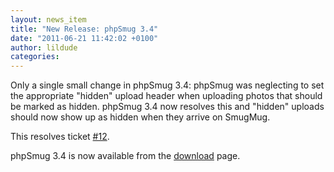 ```yaml
---
layout: news_item
title: "New Release: phpSmug 3.4"
date: "2011-06-21 11:42:02 +0100"
author: lildude
categories:
---
```


Only a single small change in phpSmug 3.4: phpSmug was neglecting to set the appropriate "hidden" upload header when uploading photos that should be marked as hidden. phpSmug 3.4 now resolves this and "hidden" uploads should now show up as hidden when they arrive on SmugMug.

This resolves ticket [#12](http://phpsmug.com/bugs#12).

phpSmug 3.4 is now available from the [download](http://phpsmug.com/download) page.
